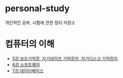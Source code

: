 # personal-study
개인적인 공부, 시험에 관한 정리 저장소

# 컴퓨터의 이해
* [5강 보조기억장, 자기테이프 기억장치 ,자기디스크 기억장치](https://github.com/DJSon2/personal-study/blob/main/Computer%20Architecture/SecondaryStorage.md)
* [6강 소프트웨어](https://github.com/DJSon2/personal-study/blob/main/Computer%20Architecture/Software.md)
* [7강 데이터베이스](https://github.com/DJSon2/personal-study/blob/main/Computer%20Architecture/DataBase.md)
